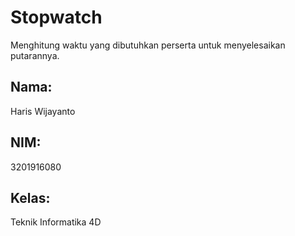 # Stopwatch

Menghitung waktu yang dibutuhkan perserta untuk menyelesaikan putarannya.

## Nama:

Haris Wijayanto

## NIM:

3201916080

## Kelas:

Teknik Informatika 4D
